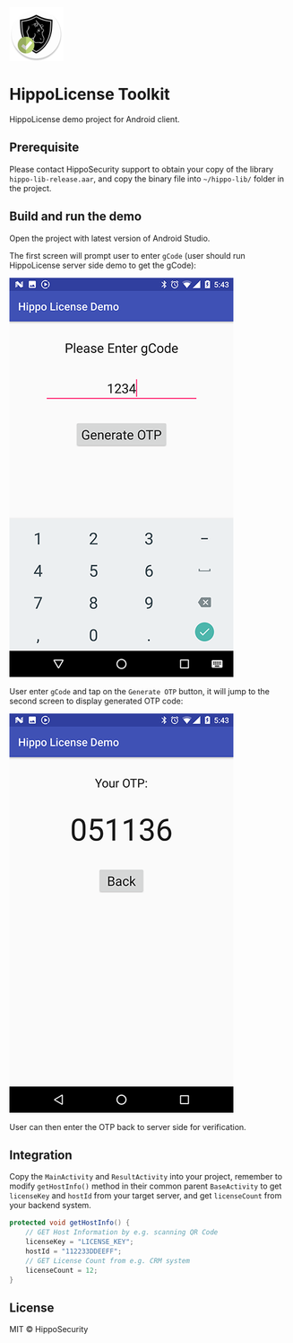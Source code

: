 ![HippoLicense](media/logo_round.png)

# HippoLicense Toolkit

HippoLicense demo project for Android client.

## Prerequisite

Please contact HippoSecurity support to obtain your copy of the library  `hippo-lib-release.aar`, and copy the binary file into `~/hippo-lib/` folder in the project.

## Build and run the demo

Open the project with latest version of Android Studio.

The first screen will prompt user to enter `gCode` (user should run HippoLicense server side demo to get the gCode):

![InputView](media/input_view.png)

User enter `gCode` and tap on the `Generate OTP` button, it will jump to the second screen to display generated OTP code:

![ResultView](media/result_view.png)

User can then enter the OTP back to server side for verification.

## Integration

Copy the `MainActivity` and `ResultActivity` into your project, remember to modify `getHostInfo()` method in their common parent `BaseActivity` to get `licenseKey` and `hostId` from your target server, and get `licenseCount` from your backend system.

```Java
protected void getHostInfo() {
    // GET Host Information by e.g. scanning QR Code
    licenseKey = "LICENSE_KEY";
    hostId = "112233DDEEFF";
    // GET License Count from e.g. CRM system
    licenseCount = 12;
}
```

## License

MIT © HippoSecurity
